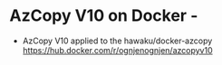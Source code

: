 # AzCopy V10 on Docker - 
* AzCopy V10 applied to the hawaku/docker-azcopy
https://hub.docker.com/r/ognjenognjen/azcopyv10
